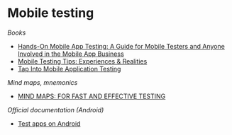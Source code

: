 # Mobile testing

*Books*

* [Hands-On Mobile App Testing: A Guide for Mobile Testers and Anyone Involved in the Mobile App Business](https://www.amazon.com/Hands-Mobile-App-Testing-Involved/dp/0134191714)
* [Mobile Testing Tips: Experiences & Realities](https://www.amazon.com/Mobile-Testing-Tips-Experiences-Realities/dp/6056414035)
* [Tap Into Mobile Application Testing](https://leanpub.com/testmobileapps)

*Mind maps, mnemonics*

* [MIND MAPS: FOR FAST AND EFFECTIVE TESTING](https://badootech.badoo.com/mind-maps-for-fast-and-effective-testing-30aab6bea6f4)

*Official documentation (Android)*

* [Test apps on Android](https://developer.android.com/training/testing/)